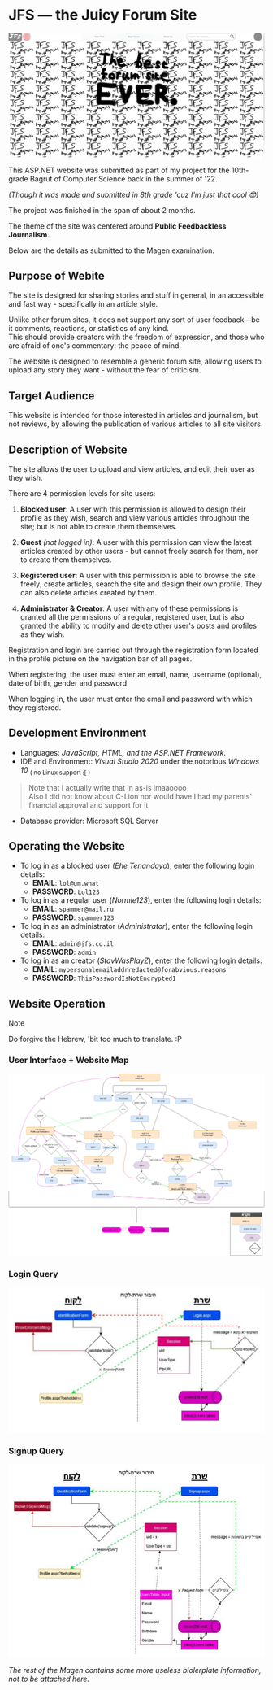 ﻿# JFS — the Juicy Forum Site

![Home Screen](./public/assets/screenie.jpg)

This ASP.NET website was submitted as part of my project for the 10th-grade Bagrut of Computer Science back in the summer of '22.

*(Though it was made and submitted in 8th grade 'cuz I'm just that cool 😎)*

The project was finished in the span of about 2 months.

The theme of the site was centered around **Public Feedbackless Journalism**.

Below are the details as submitted to the Magen examination.

## Purpose of Webite

The site is designed for sharing stories and stuff in general, in an accessible and fast way - specifically in an article style.

Unlike other forum sites, it does not support any sort of user feedback—be it comments, reactions, or statistics of any kind.  
This should provide creators with the freedom of expression, and those who are afraid of one's commentary: the peace of mind.

The website is designed to resemble a generic forum site, allowing users to upload any story they want - without the fear of criticism.

## Target Audience
This website is intended for those interested in articles and journalism, but not reviews, by allowing the publication of various articles to all site visitors.

## Description of Website

The site allows the user to upload and view articles, and edit their user as they wish.

There are 4 permission levels for site users:

1. **Blocked user**: A user with this permission is allowed to design their profile as they wish, search
and view various articles throughout the site; but is not able to create them themselves.

2. **Guest** *(not logged in)*: A user with this permission can view the latest articles created by other users - but cannot freely search for them, nor to create them themselves.

3. **Registered user**: A user with this permission is able to browse the site freely; create articles, search the site and design their own profile. They can also delete articles created by them.

4. **Administrator & Creator**: A user with any of these permissions is granted all the permissions of a regular, registered user, but is also granted the ability to modify and delete other user's posts and profiles as they wish.

Registration and login are carried out through the registration form located in the profile picture on the navigation bar of all pages.

When registering, the user must enter an email, name, username (optional), date of birth, gender and password.

When logging in, the user must enter the email and password with which they registered.

## Development Environment

- Languages: *JavaScript, HTML, and the ASP.NET Framework*.
- IDE and Environment: *Visual Studio 2020* under the notorious *Windows 10* <sub>( no Linux support :[ )</sub>
> Note that I actually write that in as-is lmaaoooo  
> Also I did not know about C-Lion nor would have I had my parents' financial approval and support for it

- Database provider: Microsoft SQL Server

## Operating the Website

- To log in as a blocked user (*Ehe Tenandayo*), enter the following login details:
	- **EMAIL**: `lol@um.what`
	- **PASSWORD**: `Lol123`
- To log in as a regular user (*Normie123*), enter the following login details:
	- **EMAIL**: `spammer@mail.ru`
	- **PASSWORD**: `spammer123`
- To log in as an administrator (*Administrator*), enter the following login details:
	- **EMAIL**: `admin@jfs.co.il`
	- **PASSWORD**: `admin`
- To log in as an creator (*StavWasPlayZ*), enter the following login details:
	- **EMAIL**: `mypersonalemailaddrredacted@forabvious.reasons`
	- **PASSWORD**: `ThisPasswordIsNotEncrypted1`

## Website Operation

> [!NOTE]
> Do forgive the Hebrew, 'bit too much to translate. :P

### User Interface + Website Map
![](./public/assets/website_diagram.jpg)

### Login Query
![](./public/assets/login_diagram.jpg)

### Signup Query
![](./public/assets/signup_diagram.jpg)

*The rest of the Magen contains some more useless biolerplate information, not to be attached here.*
